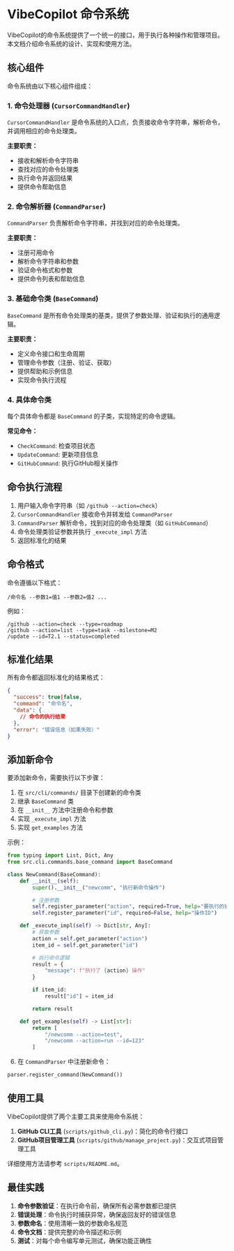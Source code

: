 # VibeCopilot 命令系统

VibeCopilot的命令系统提供了一个统一的接口，用于执行各种操作和管理项目。本文档介绍命令系统的设计、实现和使用方法。

## 核心组件

命令系统由以下核心组件组成：

### 1. 命令处理器 (`CursorCommandHandler`)

`CursorCommandHandler` 是命令系统的入口点，负责接收命令字符串，解析命令，并调用相应的命令处理类。

**主要职责：**

- 接收和解析命令字符串
- 查找对应的命令处理类
- 执行命令并返回结果
- 提供命令帮助信息

### 2. 命令解析器 (`CommandParser`)

`CommandParser` 负责解析命令字符串，并找到对应的命令处理类。

**主要职责：**

- 注册可用命令
- 解析命令字符串和参数
- 验证命令格式和参数
- 提供命令列表和帮助信息

### 3. 基础命令类 (`BaseCommand`)

`BaseCommand` 是所有命令处理类的基类，提供了参数处理、验证和执行的通用逻辑。

**主要职责：**

- 定义命令接口和生命周期
- 管理命令参数（注册、验证、获取）
- 提供帮助和示例信息
- 实现命令执行流程

### 4. 具体命令类

每个具体命令都是 `BaseCommand` 的子类，实现特定的命令逻辑。

**常见命令：**

- `CheckCommand`: 检查项目状态
- `UpdateCommand`: 更新项目信息
- `GitHubCommand`: 执行GitHub相关操作

## 命令执行流程

1. 用户输入命令字符串（如 `/github --action=check`）
2. `CursorCommandHandler` 接收命令并转发给 `CommandParser`
3. `CommandParser` 解析命令，找到对应的命令处理类（如 `GitHubCommand`）
4. 命令处理类验证参数并执行 `_execute_impl` 方法
5. 返回标准化的结果

## 命令格式

命令遵循以下格式：

```
/命令名 --参数1=值1 --参数2=值2 ...
```

例如：

```
/github --action=check --type=roadmap
/github --action=list --type=task --milestone=M2
/update --id=T2.1 --status=completed
```

## 标准化结果

所有命令都返回标准化的结果格式：

```json
{
  "success": true|false,
  "command": "命令名",
  "data": {
    // 命令的执行结果
  },
  "error": "错误信息（如果失败）"
}
```

## 添加新命令

要添加新命令，需要执行以下步骤：

1. 在 `src/cli/commands/` 目录下创建新的命令类
2. 继承 `BaseCommand` 类
3. 在 `__init__` 方法中注册命令和参数
4. 实现 `_execute_impl` 方法
5. 实现 `get_examples` 方法

示例：

```python
from typing import List, Dict, Any
from src.cli.commands.base_command import BaseCommand

class NewCommand(BaseCommand):
    def __init__(self):
        super().__init__("newcomm", "执行新命令操作")

        # 注册参数
        self.register_parameter("action", required=True, help="要执行的操作")
        self.register_parameter("id", required=False, help="操作ID")

    def _execute_impl(self) -> Dict[str, Any]:
        # 获取参数
        action = self.get_parameter("action")
        item_id = self.get_parameter("id")

        # 执行命令逻辑
        result = {
            "message": f"执行了 {action} 操作"
        }

        if item_id:
            result["id"] = item_id

        return result

    def get_examples(self) -> List[str]:
        return [
            "/newcomm --action=test",
            "/newcomm --action=run --id=123"
        ]
```

6. 在 `CommandParser` 中注册新命令：

```python
parser.register_command(NewCommand())
```

## 使用工具

VibeCopilot提供了两个主要工具来使用命令系统：

1. **GitHub CLI工具** (`scripts/github_cli.py`)：简化的命令行接口
2. **GitHub项目管理工具** (`scripts/github/manage_project.py`)：交互式项目管理工具

详细使用方法请参考 `scripts/README.md`。

## 最佳实践

1. **命令参数验证**：在执行命令前，确保所有必需参数都已提供
2. **错误处理**：命令执行时捕获异常，确保返回友好的错误信息
3. **参数命名**：使用清晰一致的参数命名规范
4. **命令文档**：提供完整的命令描述和示例
5. **测试**：对每个命令编写单元测试，确保功能正确性
